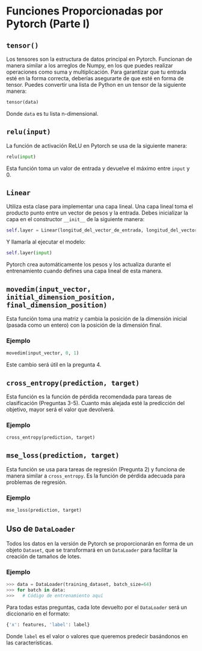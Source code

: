# Funciones Proporcionadas por Pytorch (Parte I)

## `tensor()`

Los tensores son la estructura de datos principal en Pytorch. Funcionan de manera similar a los arreglos de Numpy, en los que puedes realizar operaciones como suma y multiplicación. Para garantizar que tu entrada esté en la forma correcta, deberías asegurarte de que esté en forma de tensor. Puedes convertir una lista de Python en un tensor de la siguiente manera:

```python
tensor(data)
```

Donde `data` es tu lista n-dimensional.

## `relu(input)`

La función de activación ReLU en Pytorch se usa de la siguiente manera:

```python
relu(input)
```

Esta función toma un valor de entrada y devuelve el máximo entre `input` y 0.

## `Linear`

Utiliza esta clase para implementar una capa lineal. Una capa lineal toma el producto punto entre un vector de pesos y la entrada. Debes inicializar la capa en el constructor `__init__` de la siguiente manera:

```python
self.layer = Linear(longitud_del_vector_de_entrada, longitud_del_vector_de_salida)
```

Y llamarla al ejecutar el modelo:

```python
self.layer(input)
```

Pytorch crea automáticamente los pesos y los actualiza durante el entrenamiento cuando defines una capa lineal de esta manera.

## `movedim(input_vector, initial_dimension_position, final_dimension_position)`

Esta función toma una matriz y cambia la posición de la dimensión inicial (pasada como un entero) con la posición de la dimensión final.

### Ejemplo

```python
movedim(input_vector, 0, 1)
```

Este cambio será útil en la pregunta 4.

## `cross_entropy(prediction, target)`

Esta función es la función de pérdida recomendada para tareas de clasificación (Preguntas 3-5). Cuanto más alejada esté la predicción del objetivo, mayor será el valor que devolverá.

### Ejemplo

```python
cross_entropy(prediction, target)
```

## `mse_loss(prediction, target)`

Esta función se usa para tareas de regresión (Pregunta 2) y funciona de manera similar a `cross_entropy`. Es la función de pérdida adecuada para problemas de regresión.

### Ejemplo

```python
mse_loss(prediction, target)
```

## Uso de `DataLoader`

Todos los datos en la versión de Pytorch se proporcionarán en forma de un objeto `Dataset`, que se transformará en un `DataLoader` para facilitar la creación de tamaños de lotes.

### Ejemplo

```python
>>> data = DataLoader(training_dataset, batch_size=64)
>>> for batch in data:
>>>   # Código de entrenamiento aquí
```

Para todas estas preguntas, cada lote devuelto por el `DataLoader` será un diccionario en el formato:

```python
{'x': features, 'label': label}
```

Donde `label` es el valor o valores que queremos predecir basándonos en las características.
